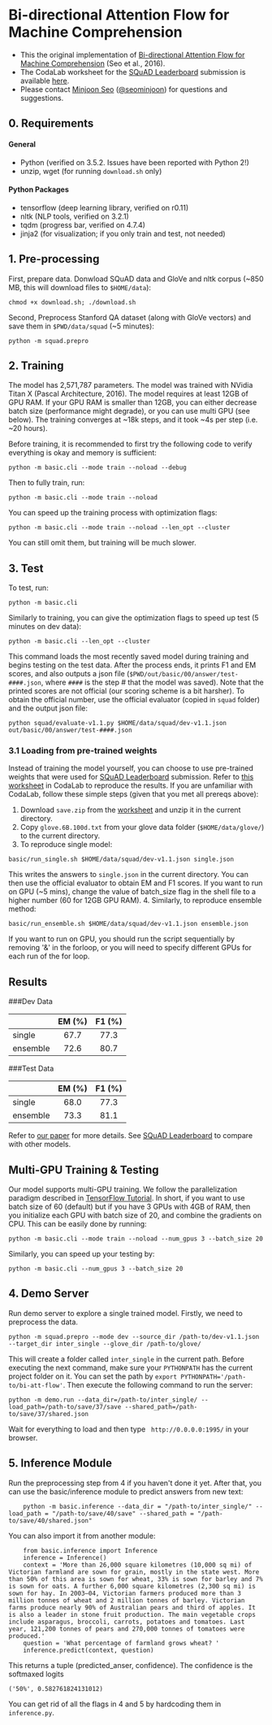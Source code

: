 # Bi-directional Attention Flow for Machine Comprehension
 
- This the original implementation of [Bi-directional Attention Flow for Machine Comprehension][paper] (Seo et al., 2016).
- The CodaLab worksheet for the [SQuAD Leaderboard][squad] submission is available [here][worksheet].
- Please contact [Minjoon Seo][minjoon] ([@seominjoon][minjoon-github]) for questions and suggestions.

## 0. Requirements
#### General
- Python (verified on 3.5.2. Issues have been reported with Python 2!)
- unzip, wget (for running `download.sh` only)

#### Python Packages
- tensorflow (deep learning library, verified on r0.11)
- nltk (NLP tools, verified on 3.2.1)
- tqdm (progress bar, verified on 4.7.4)
- jinja2 (for visualization; if you only train and test, not needed)

## 1. Pre-processing
First, prepare data. Donwload SQuAD data and GloVe and nltk corpus
(~850 MB, this will download files to `$HOME/data`):
```
chmod +x download.sh; ./download.sh
```

Second, Preprocess Stanford QA dataset (along with GloVe vectors) and save them in `$PWD/data/squad` (~5 minutes):
```
python -m squad.prepro
```

## 2. Training
The model has 2,571,787 parameters.
The model was trained with NVidia Titan X (Pascal Architecture, 2016).
The model requires at least 12GB of GPU RAM.
If your GPU RAM is smaller than 12GB, you can either decrease batch size (performance might degrade),
or you can use multi GPU (see below).
The training converges at ~18k steps, and it took ~4s per step (i.e. ~20 hours).

Before training, it is recommended to first try the following code to verify everything is okay and memory is sufficient:
```
python -m basic.cli --mode train --noload --debug
```

Then to fully train, run:
```
python -m basic.cli --mode train --noload
```

You can speed up the training process with optimization flags:
```
python -m basic.cli --mode train --noload --len_opt --cluster
```
You can still omit them, but training will be much slower.


## 3. Test
To test, run:
```
python -m basic.cli
```

Similarly to training, you can give the optimization flags to speed up test (5 minutes on dev data):
```
python -m basic.cli --len_opt --cluster
```

This command loads the most recently saved model during training and begins testing on the test data.
After the process ends, it prints F1 and EM scores, and also outputs a json file (`$PWD/out/basic/00/answer/test-####.json`,
where `####` is the step # that the model was saved).
Note that the printed scores are not official (our scoring scheme is a bit harsher).
To obtain the official number, use the official evaluator (copied in `squad` folder) and the output json file:

```
python squad/evaluate-v1.1.py $HOME/data/squad/dev-v1.1.json out/basic/00/answer/test-####.json
```

### 3.1 Loading from pre-trained weights
Instead of training the model yourself, you can choose to use pre-trained weights that were used for [SQuAD Leaderboard][squad] submission.
Refer to [this worksheet][worksheet] in CodaLab to reproduce the results.
If you are unfamiliar with CodaLab, follow these simple steps (given that you met all prereqs above):

1. Download `save.zip` from the [worksheet][worksheet] and unzip it in the current directory.
2. Copy `glove.6B.100d.txt` from your glove data folder (`$HOME/data/glove/`) to the current directory.
3. To reproduce single model:
  
  ```
  basic/run_single.sh $HOME/data/squad/dev-v1.1.json single.json
  ```
  
  This writes the answers to `single.json` in the current directory. You can then use the official evaluator to obtain EM and F1 scores. If you want to run on GPU (~5 mins), change the value of batch_size flag in the shell file to a higher number (60 for 12GB GPU RAM). 
4. Similarly, to reproduce ensemble method:
  
  ```
  basic/run_ensemble.sh $HOME/data/squad/dev-v1.1.json ensemble.json 
  ```
  If you want to run on GPU, you should run the script sequentially by removing '&' in the forloop, or you will need to specify different GPUs for each run of the for loop.

## Results

###Dev Data

|          | EM (%) | F1 (%) |
| -------- |:------:|:------:|
| single   | 67.7   | 77.3   |
| ensemble | 72.6   | 80.7   |

###Test Data

|          | EM (%) | F1 (%) |
| -------- |:------:|:------:|
| single   | 68.0   | 77.3   |
| ensemble | 73.3   | 81.1   |

Refer to [our paper][paper] for more details.
See [SQuAD Leaderboard][squad] to compare with other models.


<!--
## Using Pre-trained Model

If you would like to use pre-trained model, it's very easy! 
You can download the model weights [here][save] (make sure that its commit id matches the source code's).
Extract them and put them in `$PWD/out/basic/00/save` directory, with names unchanged.
Then do the testing again, but you need to specify the step # that you are loading from:
```
python -m basic.cli --mode test --batch_size 8 --eval_num_batches 0 --load_step ####
```
-->


## Multi-GPU Training & Testing
Our model supports multi-GPU training.
We follow the parallelization paradigm described in [TensorFlow Tutorial][multi-gpu].
In short, if you want to use batch size of 60 (default) but if you have 3 GPUs with 4GB of RAM,
then you initialize each GPU with batch size of 20, and combine the gradients on CPU.
This can be easily done by running:
```
python -m basic.cli --mode train --noload --num_gpus 3 --batch_size 20
```

Similarly, you can speed up your testing by:
```
python -m basic.cli --num_gpus 3 --batch_size 20 
```

## 4. Demo Server
Run demo server to explore a single trained model. Firstly, we need to preprocess the data.
```
python -m squad.prepro --mode dev --source_dir /path-to/dev-v1.1.json --target_dir inter_single --glove_dir /path-to/glove/
```
This will create a folder called `inter_single` in the current path. Before executing the next command, make sure your `PYTHONPATH` has the current project folder on it. You can set the path by `export PYTHONPATH='/path-to/bi-att-flow'`.
Then execute the following command to run the server: 
```
python -m demo.run --data_dir=/path-to/inter_single/ --load_path=/path-to/save/37/save --shared_path=/path-to/save/37/shared.json
```

Wait for everything to load and then type ` http://0.0.0.0:1995/` in your browser.
 
## 5. Inference Module

Run the preprocessing step from 4 if you haven't done it yet. After that, you can use the basic/inference module to predict answers from new text:
```
    python -m basic.inference --data_dir = "/path-to/inter_single/" --load_path = "/path-to/save/40/save" --shared_path = "/path-to/save/40/shared.json"
```
You can also import it from another module: 

````
    from basic.inference import Inference
    inference = Inference()
    context = 'More than 26,000 square kilometres (10,000 sq mi) of Victorian farmland are sown for grain, mostly in the state west. More than 50% of this area is sown for wheat, 33% is sown for barley and 7% is sown for oats. A further 6,000 square kilometres (2,300 sq mi) is sown for hay. In 2003–04, Victorian farmers produced more than 3 million tonnes of wheat and 2 million tonnes of barley. Victorian farms produce nearly 90% of Australian pears and third of apples. It is also a leader in stone fruit production. The main vegetable crops include asparagus, broccoli, carrots, potatoes and tomatoes. Last year, 121,200 tonnes of pears and 270,000 tonnes of tomatoes were produced.'
    question = 'What percentage of farmland grows wheat? '
    inference.predict(context, question)
````
This returns a tuple (predicted_anser, confidence). The confidence is the softmaxed logits
````
('50%', 0.582761824131012)
````

You can get rid of all the flags in 4 and 5 by hardcoding them in `inference.py`.


[multi-gpu]: https://www.tensorflow.org/versions/r0.11/tutorials/deep_cnn/index.html#training-a-model-using-multiple-gpu-cards
[squad]: http://stanford-qa.com
[paper]: https://arxiv.org/abs/1611.01603
[worksheet]: https://worksheets.codalab.org/worksheets/0x37a9b8c44f6845c28866267ef941c89d/
[minjoon]: https://seominjoon.github.io
[minjoon-github]: https://github.com/seominjoon
